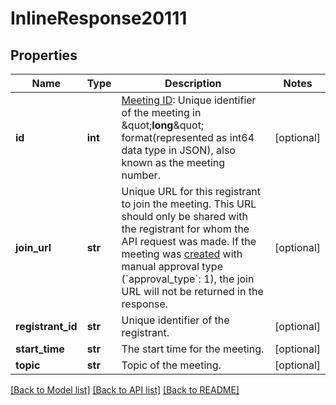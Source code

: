 # InlineResponse20111

## Properties
Name | Type | Description | Notes
------------ | ------------- | ------------- | -------------
**id** | **int** | [Meeting ID](https://support.zoom.us/hc/en-us/articles/201362373-What-is-a-Meeting-ID-): Unique identifier of the meeting in \&quot;**long**\&quot; format(represented as int64 data type in JSON), also known as the meeting number. | [optional] 
**join_url** | **str** | Unique URL for this registrant to join the meeting. This URL should only be shared with the registrant for whom the API request was made. If the meeting was [created](https://marketplace.zoom.us/docs/api-reference/zoom-api/meetings/meetingcreate) with manual approval type (&#x60;approval_type&#x60;: 1), the join URL will not be returned in the response. | [optional] 
**registrant_id** | **str** | Unique identifier of the registrant. | [optional] 
**start_time** | **str** | The start time for the meeting. | [optional] 
**topic** | **str** | Topic of the meeting. | [optional] 

[[Back to Model list]](../README.md#documentation-for-models) [[Back to API list]](../README.md#documentation-for-api-endpoints) [[Back to README]](../README.md)

